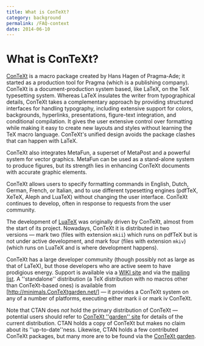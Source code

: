 ```yaml
---
title: What is ConTeXt?
category: background
permalink: /FAQ-context
date: 2014-06-10
---
```


# What is ConTeXt?

[ConTeXt](http://www.pragma-ade.com/) is a macro package
created by Hans Hagen of Pragma-Ade; it started as a production tool
for Pragma (which is a publishing company).  ConTeXt is a
document-production system based, like LaTeX, on the TeX
typesetting system.  Whereas LaTeX insulates the writer from
typographical details, ConTeXt takes a complementary approach by
providing structured interfaces for handling typography, including
extensive support for colors, backgrounds, hyperlinks, presentations,
figure-text integration, and conditional compilation.  It gives the
user extensive control over formatting while making it easy to create
new layouts and styles without learning the TeX macro
language. ConTeXt's unified design avoids the package clashes that
can happen with LaTeX.

ConTeXt also integrates MetaFun, a superset of MetaPost and a powerful
system for vector graphics.  MetaFun can be used as a stand-alone
system to produce figures, but its strength lies in enhancing
ConTeXt documents with accurate graphic elements.

ConTeXt allows users to specify formatting commands in English,
Dutch, German, French, or Italian, and to use different typesetting
engines (pdfTeX, XeTeX, Aleph and LuaTeX) without
changing the user interface. ConTeXt continues to develop, often in
response to requests from the user community.

The development of [LuaTeX](/FAQ-luatex) was originally driven
by ConTeXt, almost from the start of its project.  Nowadays,
ConTeXt it is distributed in two versions&nbsp;&mdash; mark two (files with
extension `mkii`) which runs on pdfTeX but is not under
active development, and mark four (files with extension
`mkiv`) (which runs on LuaTeX and is where development
happens).

ConTeXt has a large developer community (though possibly not as
large as that of LaTeX), but those developers who are active seem to have
prodigious energy.  Support is available via a 
[WIKI site](http://wiki.ConTeXtgarden.net/Main_Page) and via the
[mailing list](https://mailman.ntg.nl/mailman/listinfo/ntg-ConTeXt).
A ''standalone'' distribution (a TeX distribution with no macros
other than ConTeXt-based ones) is available from
[http://minimals.ConTeXtgarden.net/] &mdash; it provides
a ConTeXt system on any of a number of platforms, executing either
mark&nbsp;ii or mark&nbsp;iv ConTeXt.

Note that CTAN does _not_ hold the primary distribution of
ConTeXt&nbsp;&mdash; potential users should refer to
[ConTeXt ''garden'' site](http://ConTeXtgarden.net) for details
of the
current distribution.  CTAN holds a copy of ConTeXt but
makes no claim about its ''up-to-date''ness.  Likewise, CTAN
holds a few contributed ConTeXt packages, but many more are to be
found via the [ConTeXt garden](http://ConTeXtgarden.net).


